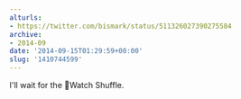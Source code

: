 ```yaml
---
alturls:
- https://twitter.com/bismark/status/511326027390275584
archive:
- 2014-09
date: '2014-09-15T01:29:59+00:00'
slug: '1410744599'
---
```


I'll wait for the Watch Shuffle.

